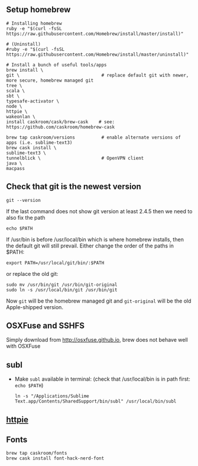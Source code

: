 ## Setup homebrew
  ```
  # Installing homebrew
  ruby -e "$(curl -fsSL https://raw.githubusercontent.com/Homebrew/install/master/install)"
  
  # (Uninstall)
  #ruby -e "$(curl -fsSL https://raw.githubusercontent.com/Homebrew/install/master/uninstall)"
  
  # Install a bunch of useful tools/apps
  brew install \
  git \                               # replace default git with newer, more secure, homebrew managed git
  tree \
  scala \
  sbt \
  typesafe-activator \
  node \
  httpie \
  wakeonlan \
  install caskroom/cask/brew-cask    # see: https://github.com/caskroom/homebrew-cask
  
  brew tap caskroom/versions          # enable alternate versions of apps (i.e. sublime-text3)
  brew cask install \
  sublime-text3 \
  tunnelblick \                       # OpenVPN client
  java \
  macpass
 ```
  
  
## Check that git is the newest version
  
  ```
  git --version
  ```
  If the last command does not show git version at least 2.4.5 then we need to also fix the path
  
  ```
  echo $PATH
  ```
  
  If /usr/bin is before /usr/local/bin which is where homebrew installs, then the default git will still prevail.
  Either change the order of the paths in $PATH:
  
  ```
  export PATH=/usr/local/git/bin/:$PATH
  ```
  
  or replace the old git:
  
  ```
  sudo mv /usr/bin/git /usr/bin/git-original
  sudo ln -s /usr/local/bin/git /usr/bin/git
  ```
  
  Now <code>git</code> will be the homebrew managed git and <code>git-original</code> will be the old Apple-shipped version.

## OSXFuse and SSHFS
Simply download from http://osxfuse.github.io, brew does not behave well with OSXFuse

## subl
* Make <code>subl</code> available in terminal: (check that /usr/local/bin is in path first: <code>echo $PATH</code>)

  ```
  ln -s "/Applications/Sublime Text.app/Contents/SharedSupport/bin/subl" /usr/local/bin/subl
  ```
  
## [httpie](http://radek.io/2015/10/20/httpie/)

## Fonts
```
brew tap caskroom/fonts
brew cask install font-hack-nerd-font
```
